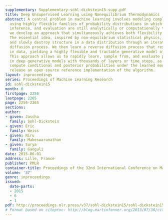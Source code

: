```yaml
---
supplementary: Supplementary:sohl-dickstein15-supp.pdf
title: Deep Unsupervised Learning using Nonequilibrium Thermodynamics
abstract: A central problem in machine learning involves modeling complex data-sets
  using highly flexible families of probability distributions in which learning, sampling,
  inference, and evaluation are still analytically or computationally tractable. Here,
  we develop an approach that simultaneously achieves both flexibility and tractability.
  The essential idea, inspired by non-equilibrium statistical physics, is to systematically
  and slowly destroy structure in a data distribution through an iterative forward
  diffusion process. We then learn a reverse diffusion process that restores structure
  in data, yielding a highly flexible and tractable generative model of the data.
  This approach allows us to rapidly learn, sample from, and evaluate probabilities
  in deep generative models with thousands of layers or time steps, as well as to
  compute conditional and posterior probabilities under the learned model. We additionally
  release an open source reference implementation of the algorithm.
layout: inproceedings
series: Proceedings of Machine Learning Research
id: sohl-dickstein15
month: 0
firstpage: 2256
lastpage: 2265
page: 2256-2265
sections: 
author:
- given: Jascha
  family: Sohl-Dickstein
- given: Eric
  family: Weiss
- given: Niru
  family: Maheswaranathan
- given: Surya
  family: Ganguli
date: 2015-06-01
address: Lille, France
publisher: PMLR
container-title: Proceedings of the 32nd International Conference on Machine Learning
volume: '37'
genre: inproceedings
issued:
  date-parts:
  - 2015
  - 6
  - 1
pdf: http://proceedings.mlr.press/v37/sohl-dickstein15/sohl-dickstein15.pdf
# Format based on citeproc: http://blog.martinfenner.org/2013/07/30/citeproc-yaml-for-bibliographies/
---
```

